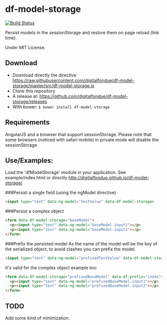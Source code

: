 df-model-storage
================

[![Build Status](https://travis-ci.org/digitalfondue/df-model-storage.png?branch=master)](https://travis-ci.org/digitalfondue/df-model-storage)

Persist models in the sessionStorage and restore them on page reload (link time).

Under MIT License.

## Download
- Download directly the directive https://raw.githubusercontent.com/digitalfondue/df-model-storage/master/src/df-model-storage.js
- Clone this repository
- A release at: https://github.com/digitalfondue/df-model-storage/releases
- With bower: `$ bower install df-model-storage`

## Requirements
AngularJS and a browser that support sessionStorage. 
Please note that some browsers (noticed with safari mobile) in private mode will disable the sessionStorage.


## Use/Examples:

Load the 'dfModelStorage' module in your application. See example/index.html or directly http://digitalfondue.github.io/df-model-storage/


###Persist a single field (using the ngModel directive)

```html
<input type="text" data-ng-model="testValue" data-df-model-storage>
```

###Persist a complex object

```html
<form data-df-model-storage="baseModel">
  <p><input type="text" data-ng-model="baseModel.input1"></p>
  <p><input type="text" data-ng-model="baseModel.input2"></p>
</form>
```


###Prefix the persisted model
As the name of the model will be the key of the serialized object, to avoid clashes you can prefix the model.

```html
<input type="text" data-ng-model="prefixedTestValue" data-df-model-storage data-df-prefix="index">
```

It's valid for the complex object example too:

```html
<form data-df-model-storage="prefixedBaseModel" data-df-prefix="index">
  <p><input type="text" data-ng-model="prefixedBaseModel.input1"></p>
  <p><input type="text" data-ng-model="prefixedBaseModel.input2"></p>
</form>
```

## TODO

Add some kind of minimization.
